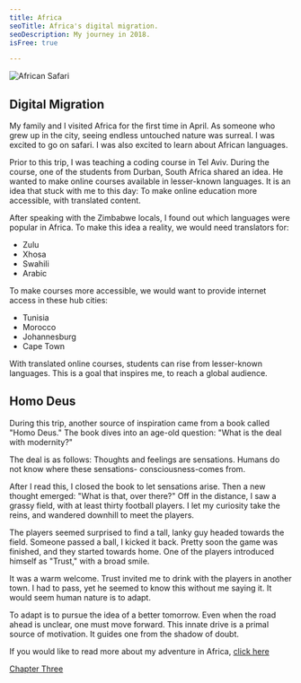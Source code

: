 ```yaml
---
title: Africa
seoTitle: Africa's digital migration.
seoDescription: My journey in 2018.
isFree: true

---
```


![African Safari](https://cdn-images-1.medium.com/max/1600/1*CDa9YbjtoZ0atrd7TKjN7Q.png "African Safari")

## Digital Migration

My family and I visited Africa for the first time in April. As someone who grew up in the city, seeing endless untouched nature was surreal. I was excited to go on safari. I was also excited to learn about African languages.

Prior to this trip, I was teaching a coding course in Tel Aviv. During the course, one of the students from Durban, South Africa shared an idea. He wanted to make online courses available in lesser-known languages. It is an idea that stuck with me to this day: To make online education more accessible, with translated content. 

After speaking with the Zimbabwe locals, I found out which languages were popular in Africa. To make this idea a reality, we would need translators for:

- Zulu
- Xhosa
- Swahili
- Arabic 

To make courses more accessible, we would want to provide internet access in these hub cities:

- Tunisia 
- Morocco
- Johannesburg
- Cape Town

With translated online courses, students can rise from lesser-known languages. This is a goal that inspires me, to reach a global audience. 

## Homo Deus

During this trip, another source of inspiration came from a book called "Homo Deus." The book dives into an age-old question: "What is the deal with modernity?"

The deal is as follows: Thoughts and feelings are sensations. Humans do not know where these sensations- consciousness-comes from. 

After I read this, I closed the book to let sensations arise. Then a new thought emerged: "What is that, over there?" Off in the distance, I saw a grassy field, with at least thirty football players. I let my curiosity take the reins, and wandered downhill to meet the players.

The players seemed surprised to find a tall, lanky guy headed towards the field. Someone passed a ball, I kicked it back. Pretty soon the game was finished, and they started towards home. One of the players introduced himself as "Trust," with a broad smile.

It was a warm welcome. Trust invited me to drink with the players in another town. I had to pass, yet he seemed to know this without me saying it. It would seem human nature is to adapt. 

To adapt is to pursue the idea of a better tomorrow. Even when the road ahead is unclear, one must move forward. This innate drive is a primal source of motivation. It guides one from the shadow of doubt. 

If you would like to read more about my adventure in Africa, [click here](https://medium.com/@michaelstromer/wakanda-forever-28cc2116aeb2)


[Chapter Three](https://codebook.now.sh/books/my-journey-in-2018/sailing)
